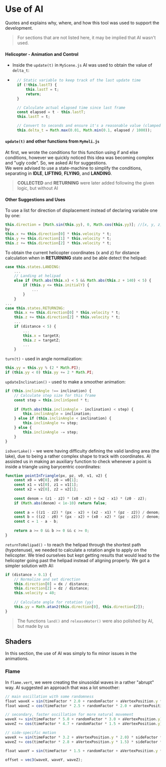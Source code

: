 # Use of AI
Quotes and explains why, where, and how this tool was used to support the development.
> For sections that are not listed here, it may be implied that AI wasn't used.

#### Helicopter - Animation and Control
- Inside the `update(t)` in `MyScene.js` AI was used to obtain the value of `delta_t`:
- ```js
    // Static variable to keep track of the last update time
    if (!this.lastT) {
        this.lastT = t;
        return;
    }

    // Calculate actual elapsed time since last frame
    const elapsed = t - this.lastT;
    this.lastT = t;

    // Convert to seconds and ensure it's a reasonable value (clamped between 10ms and 100ms)
    this.delta_t = Math.max(0.01, Math.min(0.1, elapsed / 1000));
    ```

#### `update(t)` and other functions from `MyHeli.js`
At first, we wrote the conditions for this function using if and else conditions, however we quickly noticed this idea was becoming complex and "ugly code". So, we asked AI for suggestions. \
We were advised to use a state-machine to simplify the conditions, separating in **IDLE**, **LIFTING**, **FLYING**, and **LANDING**.
> **COLLECTED** and **RETURNING** were later added following the given logic, but without AI

#### Other Suggestions and Uses

To use a list for direction of displacement instead of declaring variable one by one: 

```js
this.direction = [Math.sin(this.yy), 0, Math.cos(this.yy)]; //[x, y, z]
by
this.x += this.direction[0] * this.velocity * t;
this.y += this.direction[1] * this.velocity * t;
this.z += this.direction[2] * this.velocity * t;
``` 

To obtain the current helicopter coordinates (x and z) for distance calculation when in **RETURNING** state and be able detect the helipad:

```js
case this.states.LANDING:
    ...
    // Landing at helipad
    else if (Math.abs(this.x) < 5 && Math.abs(this.z + 140) < 5) {
        if (this.y <= this.initialY) {
            ...
        }
    } 
...
case this.states.RETURNING:
    this.x += this.direction[0] * this.velocity * t;
    this.z += this.direction[2] * this.velocity * t;
    ...
    if (distance < 5) {
        ...
        this.x = targetX;
        this.z = targetZ;
        ...
    }
```

`turn(t)` - used in angle normalization:

```js
this.yy = this.yy % (2 * Math.PI);
if (this.yy < 0) this.yy += 2 * Math.PI;
```

`updateInclination()` - used to make a smoother animation:
```js
if (this.inclinAngle !== inclination) {
    // Calculate step size for this frame
    const step = this.inclinSpeed * t;
    
    if (Math.abs(this.inclinAngle - inclination) < step) {
        this.inclinAngle = inclination;
    } else if (this.inclinAngle < inclination) {
        this.inclinAngle += step;
    } else {
        this.inclinAngle -= step;
    }
}
```


`isOverLake()` - we were having difficulty defining the valid landing area (the lake), due to being a rather complex shape to track with coordinates. AI assisted us in making an auxiliary function to check whenever a point is inside a triangle using barycentric coordinates:

```js
function pointInTriangle(px, pz, v0, v1, v2) {
    const x0 = v0[0], z0 = v0[1];
    const x1 = v1[0], z1 = v1[1];
    const x2 = v2[0], z2 = v2[1];
    
    const denom = (z1 - z2) * (x0 - x2) + (x2 - x1) * (z0 - z2);
    if (Math.abs(denom) < 1e-10) return false;
    
    const a = ((z1 - z2) * (px - x2) + (x2 - x1) * (pz - z2)) / denom;
    const b = ((z2 - z0) * (px - x2) + (x0 - x2) * (pz - z2)) / denom;
    const c = 1 - a - b;
    
    return a >= 0 && b >= 0 && c >= 0;
}
```

`returnToHelipad()` - to reach the helipad through the shortest path (hypotenuse), we needed to calculate a rotation angle to apply on the helicopter. We tried ourselves but kept getting results that would lead to the helicopter going past the helipad instead of aligning properly. We got a simpler solution with AI:

```js
if (distance > 0.1) {
    // Normalize and set direction
    this.direction[0] = dx / distance;
    this.direction[2] = dz / distance;
    this.velocity = 40;
    
    // Calculate angle for rotation (yy)
    this.yy = Math.atan2(this.direction[0], this.direction[2]);
} 
```

> The functions `land()` and `releaseWater()` were also polished by AI, but made by us

## Shaders
In this section, the use of AI was simply to fix minor issues in the animations.

### Flame
In `flame.vert`, we were creating the sinusoidal waves in a rather "abrupt" way. AI suggested an approach that was a lot smoother:

```js
// main oscillation with some randomness
float waveX = sin(timeFactor * 2.0 + randomFactor + aVertexPosition.y * 0.3) * intensity;
float waveZ = cos(timeFactor * 2.5 + randomFactor * 2.0 + aVertexPosition.y * 0.2) * intensity;

// secondary, faster oscillation for more natural movement
waveX += sin(timeFactor * 5.0 + randomFactor * 3.0 + aVertexPosition.y) * intensity * 0.3;
waveZ += cos(timeFactor * 4.7 + randomFactor * 1.5 + aVertexPosition.y) * intensity * 0.2;

// side-specific motion
waveX += sin(timeFactor * 3.2 + aVertexPosition.y * 2.0) * sideFactor * intensity * 0.4;
waveZ += cos(timeFactor * 2.8 + aVertexPosition.y * 1.5) * sideFactor * intensity * 0.4;

float waveY = sin(timeFactor * 1.5 + randomFactor + aVertexPosition.y * 0.5) * intensity * 0.2;
        
offset = vec3(waveX, waveY, waveZ);
```